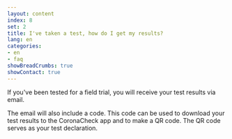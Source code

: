 ```yaml
---
layout: content
index: 8
set: 2
title: I've taken a test, how do I get my results? 
lang: en
categories:
- en
- faq
showBreadCrumbs: true
showContact: true
---
```

If you've been tested for a field trial, you will receive your test results via email. 

The email will also include a code. This code can be used to download your test results to the CoronaCheck app and to make a QR code. The QR code serves as your test declaration.  

